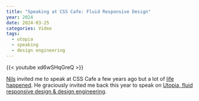 ```yaml
---
title: "Speaking at CSS Cafe: Fluid Responsive Design"
year: 2024
date: 2024-03-25
categories: Video
tags:
  - utopia
  - speaking
  - design engineering
---
```


{{< youtube xd6wSHqGreQ >}}

[Nils](https://ichimnetz.com/) invited me to speak at CSS Cafe a few years ago but a lot of [life happened](/blog/fig). He graciously invited me back this year to speak on [Utopia, fluid responsive design & design engineering](https://www.youtube.com/watch?v=xd6wSHqGreQ).

